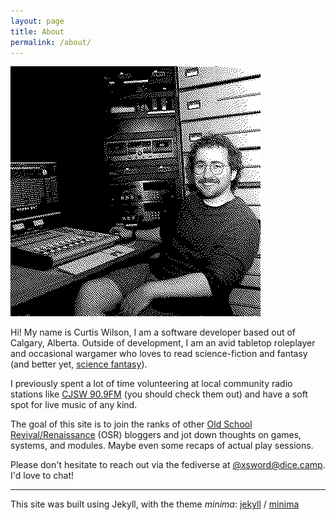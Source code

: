 ```yaml
---
layout: page
title: About
permalink: /about/
---
```


![Dithered profile picture of Curtis in front of a sound mixing board.](/images/dithered-profile.png)

Hi! My name is Curtis Wilson, I am a software developer based out of Calgary, Alberta. Outside of development, I am an avid tabletop roleplayer and occasional wargamer who loves to read science-fiction and fantasy (and better yet, [science fantasy](https://en.wikipedia.org/wiki/Science_fantasy)).

I previously spent a lot of time volunteering at local community radio stations like [CJSW 90.9FM](https://cjsw.com/) (you should check them out) and have a soft spot for live music of any kind.

The goal of this site is to join the ranks of other [Old School Revival/Renaissance](https://en.wikipedia.org/wiki/Old_School_Renaissance) (OSR) bloggers and jot down thoughts on games, systems, and modules. Maybe even some recaps of actual play sessions.

Please don't hesitate to reach out via the fediverse at [@xsword@dice.camp](https://dice.camp/@xsword). I'd love to chat!

----
This site was built using Jekyll, with the theme _minima_:
[jekyll][jekyll-organization] /
[minima][theme]


[jekyll-organization]: https://github.com/jekyll
[theme]: https://github.com/jekyll/minima
